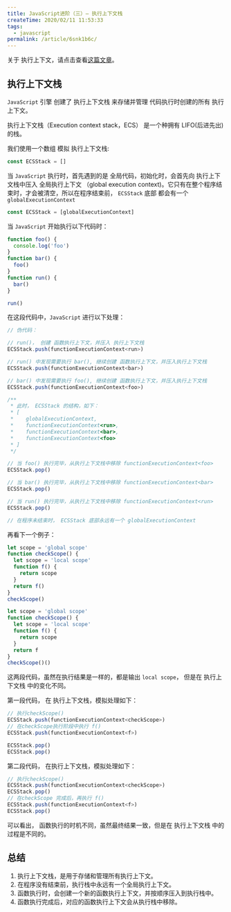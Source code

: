 ```yaml
---
title: JavaScript进阶（三）— 执行上下文栈
createTime: 2020/02/11 11:53:33
tags:
  - javascript
permalink: /article/6snk1b6c/
---
```


关于 执行上下文，请点击查看[这篇文章](/article/d12xkizf/)。

## 执行上下文栈

`JavaScript` 引擎 创建了 执行上下文栈 来存储并管理 代码执行时创建的所有 执行上下文。

执行上下文栈（Execution context stack，ECS） 是一个种拥有 LIFO(后进先出) 的栈。

我们使用一个数组 模拟 执行上下文栈:

```js
const ECSStack = []
```

当 `JavaScript` 执行时，首先遇到的是 全局代码，初始化时，会首先向 执行上下文栈中压入 全局执行上下文
（global execution context)。它只有在整个程序结束时，才会被清空，所以在程序结束前， `ECSStack` 底部
都会有一个 `globalExecutionContext`

```js
const ECSStack = [globalExecutionContext]
```

当 `JavaScript` 开始执行以下代码时：

```js
function foo() {
  console.log('foo')
}
function bar() {
  foo()
}
function run() {
  bar()
}

run()
```

在这段代码中，`JavaScript` 进行以下处理：

```ts
// 伪代码：

// run()， 创建 函数执行上下文，并压入 执行上下文栈
ECSStack.push(functionExecutionContext<run>)

// run() 中发现需要执行 bar(), 继续创建 函数执行上下文，并压入执行上下文栈
ECSStack.push(functionExecutionContext<bar>)

// bar() 中发现需要执行 foo(), 继续创建 函数执行上下文，并压入执行上下文栈
ECSStack.push(functionExecutionContext<foo>)

/**
 * 此时， ECSStack 的结构，如下：
 * [
 *    globalExecutionContext,
 *    functionExecutionContext<run>,
 *    functionExecutionContext<bar>,
 *    functionExecutionContext<foo>
 * ]
 */

// 当 foo() 执行完毕，从执行上下文栈中移除 functionExecutionContext<foo>
ECSStack.pop()

// 当 bar() 执行完毕，从执行上下文栈中移除 functionExecutionContext<bar>
ECSStack.pop()

// 当 run() 执行完毕，从执行上下文栈中移除 functionExecutionContext<run>
ECSStack.pop()

// 在程序未结束时， ECSStack 底部永远有一个 globalExecutionContext
```

再看下一个例子：

```js
let scope = 'global scope'
function checkScope() {
  let scope = 'local scope'
  function f() {
    return scope
  }
  return f()
}
checkScope()
```

```js
let scope = 'global scope'
function checkScope() {
  let scope = 'local scope'
  function f() {
    return scope
  }
  return f
}
checkScope()()
```

这两段代码，虽然在执行结果是一样的，都是输出 `local scope`， 但是在 执行上下文栈 中的变化不同。

第一段代码， 在 执行上下文栈，模拟处理如下：

```ts
// 执行checkScope()
ECSStack.push(functionExecutionContext<checkScope>)
// 在checkScope执行阶段中执行 f()
ECSStack.push(functionExecutionContext<f>)

ECSStack.pop()
ECSStack.pop()
```

第二段代码， 在执行上下文栈，模拟处理如下：

```ts
// 执行checkScope()
ECSStack.push(functionExecutionContext<checkScope>)
ECSStack.pop()
// 在checkScope 完成后，再执行 f()
ECSStack.push(functionExecutionContext<f>)
ECSStack.pop()
```

可以看出， 函数执行的时机不同，虽然最终结果一致，但是在 执行上下文栈 中的过程是不同的。

## 总结

1. 执行上下文栈，是用于存储和管理所有执行上下文。
2. 在程序没有结束前，执行栈中永远有一个全局执行上下文。
3. 函数执行时，会创建一个新的函数执行上下文，并按顺序压入到执行栈中。
4. 函数执行完成后，对应的函数执行上下文会从执行栈中移除。
